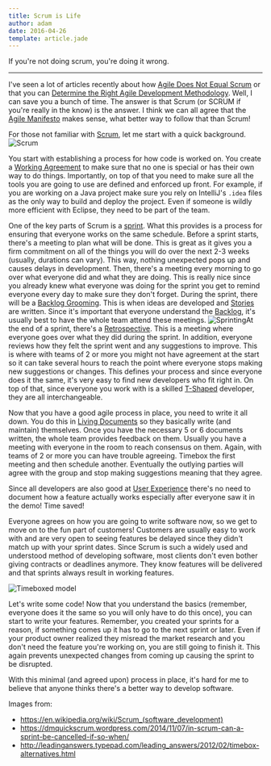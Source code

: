 ```yaml
---
title: Scrum is Life
author: adam
date: 2016-04-26
template: article.jade
---
```


If you're not doing scrum, you're doing it wrong.

---

I've seen a lot of articles recently about how [Agile Does Not Equal Scrum](https://www.techwell.com/techwell-insights/2016/01/agile-does-not-equal-scrum-know-difference) or that you can [Determine the Right Agile Development Methodology](http://www.huffingtonpost.com/brian-de-haaff/how-to-determine-the-righ_b_9567344.html). Well, I can save you a bunch of time. The answer is that Scrum (or SCRUM if you're really in the know) is the answer. I think we can all agree that the [Agile Manifesto](http://www.agilemanifesto.org/) makes sense, what better way to follow that than Scrum!

For those not familiar with [Scrum](https://en.wikipedia.org/wiki/Scrum_(software_development)), let me start with a quick background.
![Scrum](/images/2000px-Scrum_process.png)

You start with establishing a process for how code is worked on. You create a [Working Agreement](http://www.slideshare.net/paytonconsulting/agile-team-working-agreements) to make sure that no one is special or has their own way to do things. Importantly, on top of that you need to make sure all the tools you are going to use are defined and enforced up front. For example, if you are working on a Java project make sure you rely on IntelliJ's `.idea` files as the only way to build and deploy the project. Even if someone is wildly more efficient with Eclipse, they need to be part of the team.

One of the key parts of Scrum is a [sprint](https://www.techopedia.com/definition/13687/scrum-sprint). What this provides is a process for ensuring that everyone works on the same schedule. Before a sprint starts, there's a meeting to plan what will be done. This is great as it gives you a firm commitment on all of the things you will do over the next 2-3 weeks (usually, durations can vary). This way, nothing unexpected pops up and causes delays in development. Then, there's a meeting every morning to go over what everyone did and what they are doing. This is really nice since you already knew what everyone was doing for the sprint you get to remind everyone every day to make sure they don't forget. During the sprint, there will be a [Backlog Grooming](https://www.scrumalliance.org/community/articles/2014/july/backlog-grooming-part-1). This is when ideas are developed and [Stories](http://www.agilemodeling.com/artifacts/userStory.htm) are written. Since it's important that everyone understand the [Backlog](http://www.mountaingoatsoftware.com/agile/scrum/product-backlog), it's usually best to have the whole team attend these meetings. ![Sprinting](/images/sprint-planning.png)At the end of a sprint, there's a [Retrospective](http://scrumtrainingseries.com/SprintRetrospectiveMeeting/SprintRetrospectiveMeeting.htm). This is a meeting where everyone goes over what they did during the sprint. In addition, everyone reviews how they felt the sprint went and any suggestions to improve. This is where with teams of 2 or more you might not have agreement at the start so it can take several hours to reach the point where everyone stops making new suggestions or changes. This defines your process and since everyone does it the same, it's very easy to find new developers who fit right in. On top of that, since everyone you work with is a skilled [T-Shaped](https://en.wikipedia.org/wiki/T-shaped_skills) developer, they are all interchangeable.

Now that you have a good agile process in place, you need to write it all down. You do this in [Living Documents](https://en.wikipedia.org/wiki/Living_document) so they basically write (and maintain) themselves. Once you have the necessary 5 or 6 documents written, the whole team provides feedback on them. Usually you have a meeting with everyone in the room to reach consensus on them. Again, with teams of 2 or more you can have trouble agreeing. Timebox the first meeting and then schedule another. Eventually the outlying parties will agree with the group and stop making suggestions meaning that they agree.

Since all developers are also good at [User Experience](https://en.wikipedia.org/wiki/User_experience_design) there's no need to document how a feature actually works especially after everyone saw it in the demo! Time saved!

Everyone agrees on how you are going to write software now, so we get to move on to the fun part of customers! Customers are usually easy to work with and are very open to seeing features be delayed since they didn't match up with your sprint dates. Since Scrum is such a widely used and understood method of developing software, most clients don't even bother giving contracts or deadlines anymore. They know features will be delivered and that sprints always result in working features.

![Timeboxed model](/images/triangles.jpg)

Let's write some code! Now that you understand the basics (remember, everyone does it the same so you will only have to do this once), you can start to write your features. Remember, you created your sprints for a reason, if something comes up it has to go to the next sprint or later. Even if your product owner realized they misread the market research and you don't need the feature you're working on, you are still going to finish it. This again prevents unexpected changes from coming up causing the sprint to be disrupted.

With this minimal (and agreed upon) process in place, it's hard for me to believe that anyone thinks there's a better way to develop software.



Images from:
* https://en.wikipedia.org/wiki/Scrum_(software_development)
* https://dmquickscrum.wordpress.com/2014/11/07/in-scrum-can-a-sprint-be-cancelled-if-so-when/
* http://leadinganswers.typepad.com/leading_answers/2012/02/timebox-alternatives.html